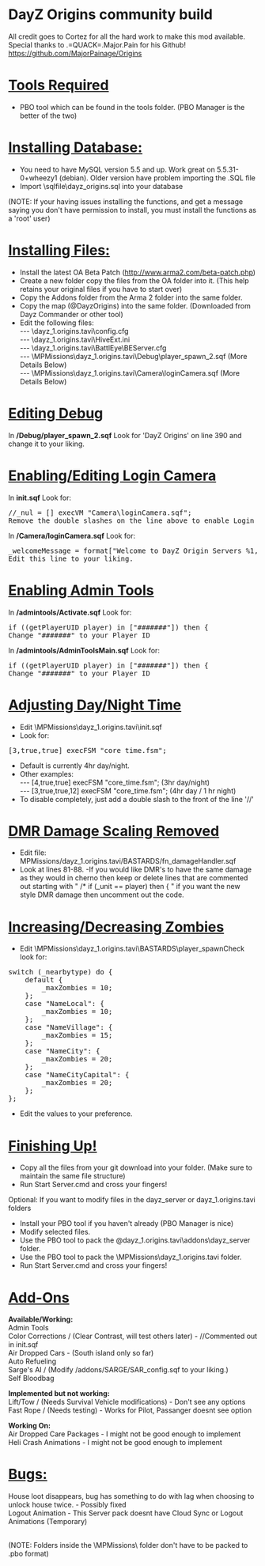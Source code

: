 DayZ Origins community build
============================

All credit goes to Cortez for all the hard work to make this mod available.<br/>
Special thanks to .=QUACK=.Major.Pain for his Github! https://github.com/MajorPainage/Origins

<u><b>Tools Required</b></u>
============================

- PBO tool which can be found in the tools folder.
(PBO Manager is the better of the two)

<u><b>Installing Database:</b></u>
============================

- You need to have MySQL version 5.5 and up. Work great on  5.5.31-0+wheezy1 (debian). Older version have problem importing the .SQL file
- Import \sqlfile\dayz_origins.sql into your database

(NOTE: If your having issues installing the functions, and get a message saying you don't have permission to install, you must install the functions as a 'root' user)

<u><b>Installing Files:</b></u>
============================

- Install the latest OA Beta Patch (http://www.arma2.com/beta-patch.php)
- Create a new folder copy the files from the OA folder into it. (This help retains your original files if you have to start over)
- Copy the Addons folder from the Arma 2 folder into the same folder.
- Copy the map (@DayzOrigins) into the same folder. (Downloaded from Dayz Commander or other tool)
- Edit the following files:<br>
--- \dayz_1.origins.tavi\config.cfg<br>
--- \dayz_1.origins.tavi\HiveExt.ini<br>
--- \dayz_1.origins.tavi\BattlEye\BEServer.cfg<br>
--- \MPMissions\dayz_1.origins.tavi\Debug\player_spawn_2.sqf (More Details Below)<br>
--- \MPMissions\dayz_1.origins.tavi\Camera\loginCamera.sqf (More Details Below)<br>

<u><b>Editing Debug</b></u>
============================

In <b>/Debug/player_spawn_2.sqf</b>
Look for 'DayZ Origins' on line 390 and change it to your liking.

<u><b>Enabling/Editing Login Camera</b></u>
============================

In <b>init.sqf</b> Look for:
<pre>
//_nul = [] execVM "Camera\loginCamera.sqf";
Remove the double slashes on the line above to enable Login Camera
</pre>

In <b>/Camera/loginCamera.sqf</b> Look for:
<pre>
_welcomeMessage = format["Welcome to DayZ Origin Servers %1, Enjoy your stay!",format["%1", name player]];
Edit this line to your liking.
</pre>

<u><b>Enabling Admin Tools</b></u>
============================

In <b>/admintools/Activate.sqf</b> Look for:
<pre>if ((getPlayerUID player) in ["#######"]) then {
Change "#######" to your Player ID
</pre>

In <b>/admintools/AdminToolsMain.sqf</b> Look for:
<pre>if ((getPlayerUID player) in ["#######"]) then {
Change "#######" to your Player ID
</pre>


<u><b>Adjusting Day/Night Time</b></u>
============================

- Edit \MPMissions\dayz_1.origins.tavi\init.sqf
- Look for:
<pre>
[3,true,true] execFSM "core_time.fsm";
</pre>
- Default is currently 4hr day/night.
- Other examples:<br>
--- [4,true,true] execFSM "core_time.fsm"; (3hr day/night)<br>
--- [3,true,true,12] execFSM "core_time.fsm"; (4hr day / 1 hr night)<br>
- To disable completely, just add a double slash to the front of the line '//'

<u><b>DMR Damage Scaling Removed</b></u>
============================

- Edit file: MPMissions/dayz_1.origins.tavi/BASTARDS/fn_damageHandler.sqf<br>
- Look at lines 81-88.
-If you would like DMR's to have the same damage as they would in cherno
then keep or delete lines that are commented out starting with  "  /* if
(_unit == player) then { "  if you want the new style DMR damage then
uncomment out the code.

<u><b>Increasing/Decreasing Zombies</b></u>
============================

- Edit \MPMissions\dayz_1.origins.tavi\BASTARDS\player_spawnCheck look for:
<pre>
switch (_nearbytype) do {
    default {
        _maxZombies = 10;
    };
    case "NameLocal": {
        _maxZombies = 10;
    };
    case "NameVillage": {
        _maxZombies = 15;
    };
    case "NameCity": {
        _maxZombies = 20;
    };
    case "NameCityCapital": {
        _maxZombies = 20;
    };
};
</pre>
- Edit the values to your preference.

<u><b>Finishing Up!</b></u>
============================

- Copy all the files from your git download into your folder. (Make sure to maintain the same file structure)
- Run Start Server.cmd and cross your fingers!

Optional:
If you want to modify files in the dayz_server or dayz_1.origins.tavi folders
- Install your PBO tool if you haven't already (PBO Manager is nice)
- Modify selected files.
- Use the PBO tool to pack the \@dayz_1.origins.tavi\addons\dayz_server folder.
- Use the PBO tool to pack the \MPMissions\dayz_1.origins.tavi folder.
- Run Start Server.cmd and cross your fingers!

<u><b>Add-Ons</b></u>
============================

<b>Available/Working:</b><br/>
Admin Tools<br/>
Color Corrections / (Clear Contrast, will test others later) - //Commented out in init.sqf<br/>
Air Dropped Cars - (South island only so far)<br/>
Auto Refueling<br/>
Sarge's AI / (Modify /addons/SARGE/SAR_config.sqf to your liking.)<br/>
Self Bloodbag<br/>

<b>Implemented but not working:</b><br/>
Lift/Tow / (Needs Survival Vehicle modifications) - Don't see any options<br/>
Fast Rope / (Needs testing) - Works for Pilot, Passanger doesnt see option<br/>

<b>Working On:</b><br/>
Air Dropped Care Packages - I might not be good enough to implement<br/>
Heli Crash Animations - I might not be good enough to implement<br/>

<u><b>Bugs:</b></u>
============================
House loot disappears, bug has something to do with lag when choosing to unlock house twice. - Possibly fixed<br/>
Logout Animation - This Server pack doesnt have Cloud Sync or Logout Animations (Temporary)<br/><br/>

(NOTE:  Folders inside the \MPMissions\ folder don't have to be packed to .pbo format)
